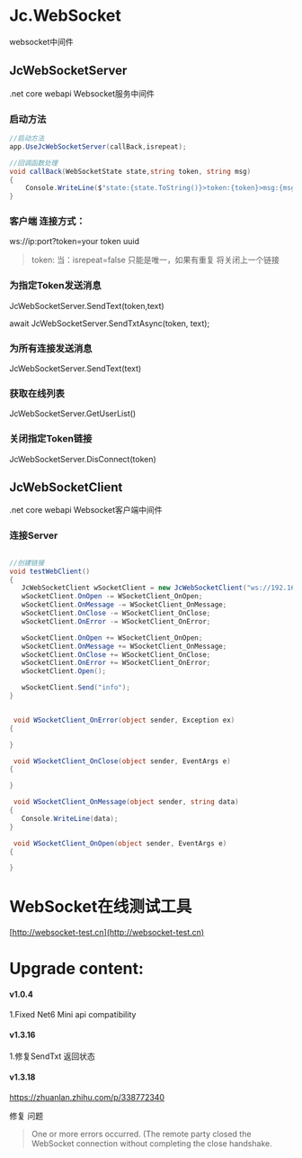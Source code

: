 # Jc.WebSocket

websocket中间件

## JcWebSocketServer
.net core webapi Websocket服务中间件

### 启动方法
``` c#
//启动方法
app.UseJcWebSocketServer(callBack,isrepeat);

//回调函数处理
void callBack(WebSocketState state,string token, string msg)
{
    Console.WriteLine($"state:{state.ToString()}>token:{token}>msg:{msg}");
}
```
### 客户端 连接方式：
ws://ip:port?token=your token uuid

 > token:
当：isrepeat=false
只能是唯一，如果有重复 将关闭上一个链接


### 为指定Token发送消息
JcWebSocketServer.SendText(token,text)

await JcWebSocketServer.SendTxtAsync(token, text);

### 为所有连接发送消息
JcWebSocketServer.SendText(text)

### 获取在线列表
JcWebSocketServer.GetUserList()

### 关闭指定Token链接
JcWebSocketServer.DisConnect(token)


## JcWebSocketClient
.net core webapi Websocket客户端中间件

### 连接Server
 ```c#
 
 //创建链接
void testWebClient()
{
    JcWebSocketClient wSocketClient = new JcWebSocketClient("ws://192.168.1.140:5010?token=2");
    wSocketClient.OnOpen -= WSocketClient_OnOpen;
    wSocketClient.OnMessage -= WSocketClient_OnMessage;
    wSocketClient.OnClose -= WSocketClient_OnClose;
    wSocketClient.OnError -= WSocketClient_OnError;
 
    wSocketClient.OnOpen += WSocketClient_OnOpen;
    wSocketClient.OnMessage += WSocketClient_OnMessage;
    wSocketClient.OnClose += WSocketClient_OnClose;
    wSocketClient.OnError += WSocketClient_OnError;
    wSocketClient.Open();

    wSocketClient.Send("info");
}

 
  void WSocketClient_OnError(object sender, Exception ex)
{
 
}
 
  void WSocketClient_OnClose(object sender, EventArgs e)
{
 
}
 
  void WSocketClient_OnMessage(object sender, string data)
{
    Console.WriteLine(data);
}
 
  void WSocketClient_OnOpen(object sender, EventArgs e)
{
 
}
 ```

# WebSocket在线测试工具
[http://websocket-test.cn](http://websocket-test.cn)


# Upgrade content:
#### v1.0.4
1.Fixed Net6 Mini api compatibility

#### v1.3.16
1.修复SendTxt 返回状态

#### v1.3.18
https://zhuanlan.zhihu.com/p/338772340

修复 问题

> One or more errors occurred. (The remote party closed the WebSocket connection without completing the close handshake.
